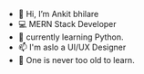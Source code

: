 - 👋 Hi, I’m Ankit bhilare
- 💻 MERN Stack Developer
- 🐍 currently learning Python.
- 📫 I'm aslo a UI/UX Designer
- 🏫 One is never too old to learn.
<!---
Ankitbhilare/Ankitbhilare is a ✨ special ✨ repository because its `README.md` (this file) appears on your GitHub profile.
You can click the Preview link to take a look at your changes.
--->
